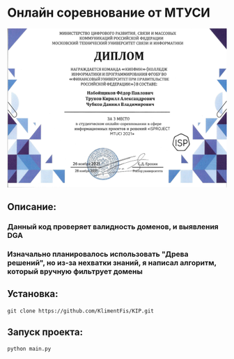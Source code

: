 # Онлайн соревнование от МТУСИ
![](Диплом.jpg)
## Описание:
### Данный код проверяет валидность доменов, и выявления DGA
### Изначально планировалось использовать "Древа решений", но из-за нехватки знаний, я написал алгоритм, который вручную фильтрует домены
## Установка:
```
git clone https://github.com/KlimentFis/KIP.git
```
## Запуск проекта:
```
python main.py
```

